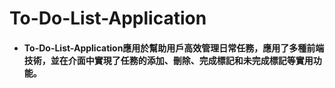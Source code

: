 # To-Do-List-Application
* #### To-Do-List-Application應用於幫助用戶高效管理日常任務，應用了多種前端技術，並在介面中實現了任務的添加、刪除、完成標記和未完成標記等實用功能。

